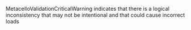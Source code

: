 MetacelloValidationCriticalWarning indicates that there is a logical inconsistency that may not be intentional and that could cause incorrect loads